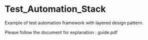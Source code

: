 # Test_Automation_Stack

Example of test automation framework with layered design pattern.

Please follow the document for explanation : guide.pdf 
